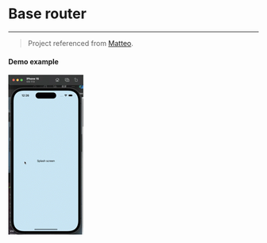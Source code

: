# Base router
---
> Project referenced from [Matteo](https://github.com/matteopuc/swiftui-navigation-stack).

#### Demo example
![](/resources/video.gif)
